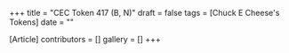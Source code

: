 +++
title = "CEC Token 417 (B, N)"
draft = false
tags = [Chuck E Cheese's Tokens]
date = ""

[Article]
contributors = []
gallery = []
+++